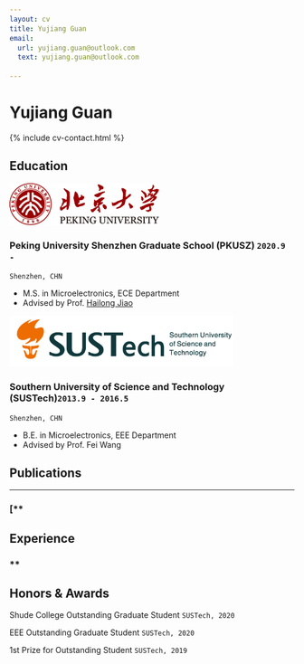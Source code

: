 ```yaml
---
layout: cv
title: Yujiang Guan
email:
  url: yujiang.guan@outlook.com
  text: yujiang.guan@outlook.com

---
```


# Yujiang Guan

<!--
include contact information from the front matter
Supported arguments:
    - homepage: url, text
        - phone
        - email
-->

{% include cv-contact.html %}

## Education

  <img src="media/标志与中英文校名组合规范_左右.png" style="zoom:67%;" />

### Peking University Shenzhen Graduate School (PKUSZ) `2020.9 -`

```
Shenzhen, CHN
```

- M.S. in Microelectronics, ECE Department
- Advised by Prof. [Hailong Jiao](pku-vlsi.com)



<img src="media/LOGO.png" style="zoom: 67%;" />

### Southern University of Science and Technology (SUSTech)`2013.9 - 2016.5`

```
Shenzhen, CHN
```

- B.E. in Microelectronics, EEE Department
- Advised by  Prof. Fei Wang

## Publications

---

### [**<!--Whiteboard Scanning Using Super-Resolution**](http://scholar.dickinson.edu/student_honors/221/)-->

<!--**Wode Ni**.<br> _Dickinson College Honors Theses. Paper 221._<br>-->
<!--[[PDF]({{ page.homepage.url }}/assets/superres.pdf)]-->

## Experience

### **<!--Microsoft Research** `2020.5 -`-->

<!--_Research Intern_<br>-->





## Honors & Awards

Shude College Outstanding Graduate Student `SUSTech, 2020` <br>

EEE Outstanding Graduate Student `SUSTech, 2020` <br>

1st Prize for Outstanding Student `SUSTech, 2019` <br>


